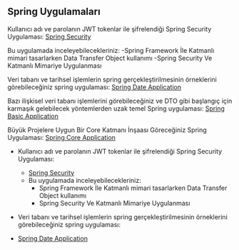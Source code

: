 ## Spring Uygulamaları
Kullanıcı adı ve parolanın JWT tokenlar ile şifrelendiği Spring Security Uygulaması:
[Spring Security](https://github.com/huseyinturkmen06/Spring-Security-Application) 

Bu uygulamada inceleyebilecekleriniz:
-Spring Framework İle Katmanlı mimari tasarlarken Data Transfer Object kullanımı
-Spring Security Ve Katmanlı Mimariye Uygulanması



Veri tabanı ve tarihsel işlemlerin spring gerçekleştirilmesinin örneklerini görebileceğiniz spring uygulaması: 
[Spring Date Application](https://github.com/huseyinturkmen06/FT-Technology-Java-Spring-Practicum)

Bazı ilişkisel veri tabanı işlemlerini görebileceğiniz ve DTO gibi başlangıç için karmaşık gelebilecek yöntemlerden uzak temel Spring uygulaması:
[Spring Basic Application](https://github.com/huseyinturkmen06/Housemate-Finding-Application-With-Java-Spring)

Büyük Projelere Uygun Bir Core Katmanı İnşaası Göreceğiniz Spring Uygulaması:
[Spring Core Application](https://github.com/huseyinturkmen06/Northwind)



* Kullanıcı adı ve parolanın JWT tokenlar ile şifrelendiği Spring Security Uygulaması:
  * [Spring Security](https://github.com/huseyinturkmen06/Spring-Security-Application)
  * Bu uygulamada inceleyebilecekleriniz:
    * Spring Framework İle Katmanlı mimari tasarlarken Data Transfer Object kullanımı
    * Spring Security Ve Katmanlı Mimariye Uygulanması


* Veri tabanı ve tarihsel işlemlerin spring gerçekleştirilmesinin örneklerini görebileceğiniz spring uygulaması: 
 * [Spring Date Application](https://github.com/huseyinturkmen06/FT-Technology-Java-Spring-Practicum)                

          
